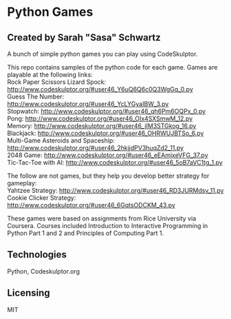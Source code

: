 # Python Games

## Created by Sarah "Sasa" Schwartz
A bunch of simple python games you can play using CodeSkulptor.<br/>

This repo contains samples of the python code for each game. Games are playable at the following links: <br/>
Rock Paper Scissors Lizard Spock: http://www.codeskulptor.org/#user46_Y6uQ6Q6c0Q3WgGq_0.py <br/>
Guess The Number: http://www.codeskulptor.org/#user46_YcLYGyaIBW_3.py <br/>
Stopwatch: http://www.codeskulptor.org/#user46_qh6Pm6OQPx_0.py <br/>
Pong: http://www.codeskulptor.org/#user46_OIx4SXSmwM_12.py <br/>
Memory: http://www.codeskulptor.org/#user46_jIM3STGkog_16.py <br/>
Blackjack: http://www.codeskulptor.org/#user46_OHRWUJBTSo_6.py <br/>
Multi-Game Asteroids and Spaceship: http://www.codeskulptor.org/#user46_2hkjjdPV3huqZd2_11.py <br/>
2048 Game: http://www.codeskulptor.org/#user46_eEAmjxeVFG_37.py <br/>
Tic-Tac-Toe with AI: http://www.codeskulptor.org/#user46_5oB7aVC1tg_1.py <br/>

The follow are not games, but they help you develop better strategy for gameplay:<br/>
Yahtzee Strategy: http://www.codeskulptor.org/#user46_RD3JURMdsv_11.py <br/>
Cookie Clicker Strategy: http://www.codeskulptor.org/#user46_6GqtsODCKM_43.py <br/>

These games were based on assignments from Rice University via Coursera. Courses included Introduction to Interactive Programming in Python Part 1 and 2 and Principles of Computing Part 1.

## Technologies
Python, Codeskulptor.org

## Licensing
MIT
